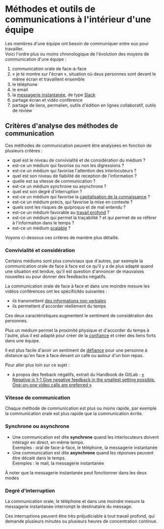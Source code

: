 # Méthodes et outils de communications à l'intérieur d'une équipe

Les membres d'une équipe ont besoin de communiquer entre eux pour travailler.<br />
Voici l'ordre plus ou moins chronologique de l'évolution des moyens de communication d'une équipe :

1. communication orale de face-à-face
2. « je te montre sur l'écran », situation où deux personnes sont devant le même écran et travaillent ensemble
3. le téléphone
4. le email
5. la [messagerie instantanée](https://fr.wikipedia.org/wiki/Messagerie_instantan%C3%A9e), de type [Slack](https://fr.wikipedia.org/wiki/Slack_%28plateforme%29)
6. partage écran et vidéo conférence
7. partage de liens, permalien, outils d'édition en lignes collaboratif, outils de review


## Critères d'analyse des méthodes de communication

Ces méthodes de communication peuvent être analysées en fonction de plusieurs critères :

- quel est le niveau de convivialité et de considération du médium ?
- est-ce un médium qui favorise ou non les digressions ?
- est-ce un médium qui favorise l'attention des interlocuteurs ?
- quel est son niveau de fiabilité de reception de l'information ?
- quelle est sa vitesse de communication ?
- est-ce un médium synchrone ou asynchrone ?
- quel est son degré d'interruption ?
- est-ce un médium qui favorise la [capitalisation de la connaissance](https://fr.wikipedia.org/wiki/Capitalisation_des_connaissances) ?
- est-ce un médium précis, qui favorise la mise en contexte ?
- quels sont les risques de quiproquo et de mal entendu ?
- est-ce un médium favorable au [travail profond](https://medium.com/essentiels/deep-work-comment-apprendre-%C3%A0-se-concentrer-dans-un-monde-de-distraction-ffcc47055c3d) ?
- est-ce un médium qui permet la traçabilité ? et qui permet de se référer à l'informaiton dans le temps ?
- est-ce un médium [scalable](https://fr.wiktionary.org/wiki/scalabilit%C3%A9) ?

Voyons ci-dessous ces critères de manière plus détaillé.


### Convivialité et considération

Certains médiums sont plus conviviaux que d'autres, par exemple la communication orale de face à face est ce qu'il y a de plus adapté quand une situation est tendue, qu'il est question d'annoncer de mauvaises nouvelles ou pour donner des feedbacks négatifs.

La communication orale de face à face et dans une moindre mesure les vidéos conférences ont les spécificités suivantes :

- ils transmettent [des informations non verbales](https://fr.wikipedia.org/wiki/Communication_non_verbale)
- ils permettent d'accorder réellement du temps

Ces deux caractéristiques augmentent le sentiment de considération des personnes.

Plus un médium permet la proximité physique et d'accorder du temps à l'autre, plus il est adapté pour créer de la [confiance](https://en.wikipedia.org/wiki/The_Five_Dysfunctions_of_a_Team) et créer des liens forts dans une équipe.

Il est plus facile d'avoir un sentiment de [défiance](https://academie.atilf.fr/9/consulter/d%C3%A9fiance) pour une personne à distance qu'en face à face devant un café ou autour d'un bon repas.

Pour aller plus loin sur ce sujet :

- à propos des feeback négatifs, extrait du Handbook de GitLab : [« Negative is 1-1 Give negative feedback in the smallest setting possible. One-on-one video calls are preferred »](https://about.gitlab.com/handbook/values/)


### Vitesse de communication

Chaque méthode de communication est plus ou moins rapide, par exemple la communication orale est plus rapide que la communication écrite.


### Synchrone ou asynchrone

- Une communication est dite **synchrone** quand les interlocuteurs doivent intéragir en direct, en même temps.<br />
  Exemples : oral de face-à-face, le téléphone, la messagerie instantanée
- Une communication est dite **asynchrone** quand les réponses peuvent être décalé dans le temps.<br />
  Exemples : le mail, la messagerie instantanée

À noter que la messagerie instantanée peut fonctionner dans les deux modes


### Degré d'interruption

La communication orale, le téléphone et dans une moindre mesure la messagerie instantanée interrompt le destinataire du message.

Ces interruptions peuvent être très préjudiciable à tout travail profond, qui demande plusieurs minutes ou plusieurs heures de concentration continue.
